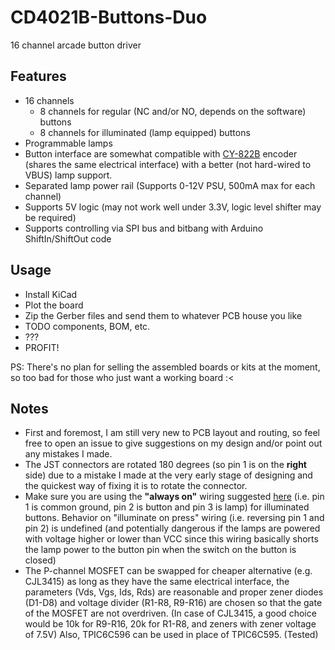 # CD4021B-Buttons-Duo

16 channel arcade button driver

## Features

- 16 channels
  - 8 channels for regular (NC and/or NO, depends on the software) buttons
  - 8 channels for illuminated (lamp equipped) buttons
- Programmable lamps
- Button interface are somewhat compatible with [CY-822B][1] encoder (shares
  the same electrical interface) with a better (not hard-wired to VBUS) lamp
  support.
- Separated lamp power rail (Supports 0-12V PSU, 500mA max for each channel)
- Supports 5V logic (may not work well under 3.3V, logic level shifter may be
  required)
- Supports controlling via SPI bus and bitbang with Arduino ShiftIn/ShiftOut
  code

## Usage

- Install KiCad
- Plot the board
- Zip the Gerber files and send them to whatever PCB house you like
- TODO components, BOM, etc.
- ???
- PROFIT!

PS: There's no plan for selling the assembled boards or kits at the moment,
so too bad for those who just want a working board :<

## Notes

- First and foremost, I am still very new to PCB layout and routing, so feel
  free to open an issue to give suggestions on my design and/or point out any
  mistakes I made.
- The JST connectors are rotated 180 degrees (so pin 1 is on the **right**
  side) due to a mistake I made at the very early stage of designing and the
  quickest way of fixing it is to rotate the connector.
- Make sure you are using the **"always on"** wiring suggested [here][1] (i.e.
  pin 1 is common ground, pin 2 is button and pin 3 is lamp)
  for illuminated buttons. Behavior on "illuminate on press" wiring (i.e.
  reversing pin 1 and pin 2) is undefined
  (and potentially dangerous if the lamps are powered with voltage higher or
  lower than VCC since this wiring basically shorts the lamp power to the button
  pin when the switch on the button is closed)
- The P-channel MOSFET can be swapped for cheaper alternative (e.g. CJL3415) as
  long as they have the same electrical interface, 
  the parameters (Vds, Vgs, Ids, Rds) are reasonable and proper zener diodes
  (D1-D8) and voltage divider (R1-R8, R9-R16) are chosen so that the gate of the
  MOSFET are not overdriven. (In case of CJL3415, a good choice would be 10k for
  R9-R16, 20k for R1-R8, and zeners with zener voltage of 7.5V)
  Also, TPIC6C596 can be used in place of TPIC6C595. (Tested)

[1]: https://cy-822b.blogspot.com/2016/08/the-cy-822b-usb-led-joystick-controller.html
